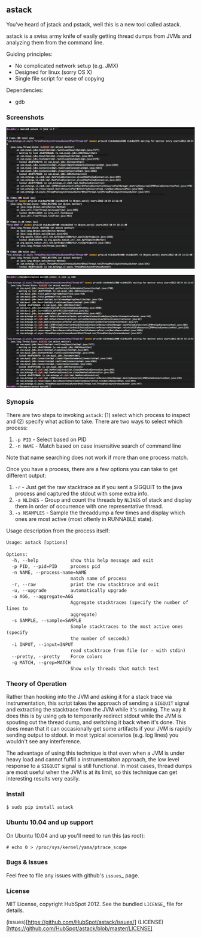 ## astack

You've heard of jstack and pstack, well this is a new tool
called astack.

astack is a swiss army knife of easily getting thread dumps
from JVMs and analyzing them from the command line.

Guiding principles:

- No complicated network setup (e.g. JMX)
- Designed for linux (sorry OS X)
- Single file script for ease of copying

Dependencies:

- gdb

### Screenshots

![Using the aggregation option](https://github.com/HubSpot/astack/raw/master/images/screenshot-aggregate.png)

![Using the grep option](https://github.com/HubSpot/astack/raw/master/images/screenshot-grep.png)

### Synopsis

There are two steps to invoking `astack`: (1) select which process to inspect and
(2) specify what action to take. There are two ways to select which process:

1) `-p PID` - Select based on PID
1) `-n NAME` - Match based on case insensitive search of command line

Note that name searching does not work if more than one process match.

Once you have a process, there are a few options you can take to get different
output:

1) `-r` - Just get the raw stacktrace as if you sent a SIGQUIT to the java process and captured the stdout with some extra info.
1) `-a NLINES` - Group and count the threads by `NLINES` of stack and display them in order of occurrence with one representative thread.
1) `-s NSAMPLES` - Sample the threaddump a few times and display which ones are most active (most oftenly in RUNNABLE state).

Usage description from the process itself:

    Usage: astack [options]

    Options:
      -h, --help            show this help message and exit
      -p PID, --pid=PID     process pid
      -n NAME, --process-name=NAME
                            match name of process
      -r, --raw             print the raw stacktrace and exit
      -u, --upgrade         automatically upgrade
      -a AGG, --aggregate=AGG
                            Aggregate stacktraces (specify the number of lines to
                            aggregate)
      -s SAMPLE, --sample=SAMPLE
                            Sample stacktraces to the most active ones (specify
                            the number of seconds)
      -i INPUT, --input=INPUT
                            read stacktrace from file (or - with stdin)
      --pretty, --pretty    Force colors
      -g MATCH, --grep=MATCH
                            Show only threads that match text

### Theory of Operation

Rather than hooking into the JVM and asking it for a stack trace via instrumentation,
this script takes the approach of sending a `SIGQUIT` signal and extracting the stacktrace
from the JVM while it's running. The way it does this is by using `gdb` to temporarily
redirect stdout while the JVM is spouting out the thread dump, and switching it back when
it's done. This does mean that it can occasionally get some artifacts if your JVM is
rapidly sending output to stdout. In most typical scenarios (e.g. log lines) you wouldn't
see any interference.

The advantage of using this technique is that even when a JVM is under heavy load and cannot
fulfill a instrumentaiton approach, the low level response to a `SIGQUIT` signal is still
functional. In most cases, thread dumps are most useful when the JVM is at its limit, so
this technique can get interesting results very easily.

### Install

    $ sudo pip install astack

### Ubuntu 10.04 and up support

On Ubuntu 10.04 and up you'll need to run this (as root):

    # echo 0 > /proc/sys/kernel/yama/ptrace_scope

### Bugs & Issues

Feel free to file any issues with github's `issues`_ page.

### License

MIT License, copyright HubSpot 2012. See the bundled `LICENSE`_ file for details.


(issues)[https://github.com/HubSpot/astack/issues/]
(LICENSE)[https://github.com/HubSpot/astack/blob/master/LICENSE]